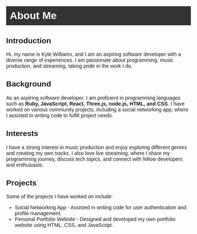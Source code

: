 <!DOCTYPE html>
<html>
<head>
  <title>About Me - README</title>
  <style>
    body {
      font-family: Arial, sans-serif;
    }
    h1 {
  color: white;
  background-color: #333;
  padding: 10px;
}

h2 {
  color: white;
  background: linear-gradient(black, blue);
  padding: 10px;
}

p {
  font-size: 16px;
  color: white;
  padding: 10px;
}

ul {
  color: white;
  padding: 10px;
}

div {
  margin-bottom: 20px;
}
     </style>
</head>
<body>
  <h1>About Me</h1>
  <div>
    <h2>Introduction</h2>
    <p>
      Hi, my name is Kyle Williams, and I am an aspiring software developer with a diverse range of experiences. I am passionate about programming, music production, and streaming, taking pride in the work I do.
    </p>
  </div>
  <div>
    <h2>Background</h2>
    <p>
      As an aspiring software developer, I am proficient in programming languages such as <strong>Ruby, JavaScript, React, Three.js, node.js, HTML, and CSS</strong>. I have worked on various community projects, including a social networking app, where I assisted in writing code to fulfill project needs.
    </p>
  </div>
  <div>
    <h2>Interests</h2>
    <p>
      I have a strong interest in music production and enjoy exploring different genres and creating my own tracks. I also love live streaming, where I share my programming journey, discuss tech topics, and connect with fellow developers and enthusiasts.
    </p>
  </div>
  <div>
    <h2>Projects</h2>
    <p>
      Some of the projects I have worked on include:
    </p>
    <ul>
      <li>Social Networking App - Assisted in writing code for user authentication and profile management.</li>
      <li>Personal Portfolio Website - Designed and developed my own portfolio website using HTML, CSS, and JavaScript.</li>
    </ul>
  </div>
</body>
</html>
